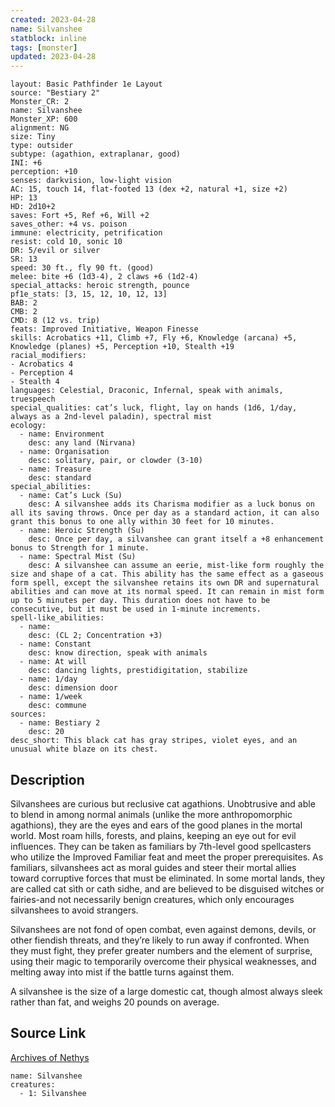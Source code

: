 ```yaml
---
created: 2023-04-28
name: Silvanshee
statblock: inline
tags: [monster]
updated: 2023-04-28
---
```

```statblock
layout: Basic Pathfinder 1e Layout
source: "Bestiary 2"
Monster_CR: 2
name: Silvanshee
Monster_XP: 600
alignment: NG
size: Tiny
type: outsider
subtype: (agathion, extraplanar, good)
INI: +6
perception: +10
senses: darkvision, low-light vision
AC: 15, touch 14, flat-footed 13 (dex +2, natural +1, size +2)
HP: 13
HD: 2d10+2
saves: Fort +5, Ref +6, Will +2
saves_other: +4 vs. poison
immune: electricity, petrification
resist: cold 10, sonic 10
DR: 5/evil or silver
SR: 13
speed: 30 ft., fly 90 ft. (good)
melee: bite +6 (1d3-4), 2 claws +6 (1d2-4)
special_attacks: heroic strength, pounce
pf1e_stats: [3, 15, 12, 10, 12, 13]
BAB: 2
CMB: 2
CMD: 8 (12 vs. trip)
feats: Improved Initiative, Weapon Finesse
skills: Acrobatics +11, Climb +7, Fly +6, Knowledge (arcana) +5, Knowledge (planes) +5, Perception +10, Stealth +19
racial_modifiers:
- Acrobatics 4
- Perception 4
- Stealth 4
languages: Celestial, Draconic, Infernal, speak with animals, truespeech
special_qualities: cat’s luck, flight, lay on hands (1d6, 1/day, always as a 2nd-level paladin), spectral mist
ecology:
  - name: Environment
    desc: any land (Nirvana)
  - name: Organisation
    desc: solitary, pair, or clowder (3-10)
  - name: Treasure
    desc: standard
special_abilities:
  - name: Cat’s Luck (Su)
    desc: A silvanshee adds its Charisma modifier as a luck bonus on all its saving throws. Once per day as a standard action, it can also grant this bonus to one ally within 30 feet for 10 minutes.
  - name: Heroic Strength (Su)
    desc: Once per day, a silvanshee can grant itself a +8 enhancement bonus to Strength for 1 minute.
  - name: Spectral Mist (Su)
    desc: A silvanshee can assume an eerie, mist-like form roughly the size and shape of a cat. This ability has the same effect as a gaseous form spell, except the silvanshee retains its own DR and supernatural abilities and can move at its normal speed. It can remain in mist form up to 5 minutes per day. This duration does not have to be consecutive, but it must be used in 1-minute increments.
spell-like_abilities:
  - name:
    desc: (CL 2; Concentration +3)
  - name: Constant
    desc: know direction, speak with animals
  - name: At will
    desc: dancing lights, prestidigitation, stabilize
  - name: 1/day
    desc: dimension door
  - name: 1/week
    desc: commune
sources:
  - name: Bestiary 2
    desc: 20
desc_short: This black cat has gray stripes, violet eyes, and an unusual white blaze on its chest. 
```
## Description
Silvanshees are curious but reclusive cat agathions. Unobtrusive and able to blend in among normal animals (unlike the more anthropomorphic agathions), they are the eyes and ears of the good planes in the mortal world. Most roam hills, forests, and plains, keeping an eye out for evil influences. They can be taken as familiars by 7th-level good spellcasters who utilize the Improved Familiar feat and meet the proper prerequisites. As familiars, silvanshees act as moral guides and steer their mortal allies toward corruptive forces that must be eliminated. In some mortal lands, they are called cat sìth or cath sidhe, and are believed to be disguised witches or fairies-and not necessarily benign creatures, which only encourages silvanshees to avoid strangers. 

Silvanshees are not fond of open combat, even against demons, devils, or other fiendish threats, and they’re likely to run away if confronted. When they must fight, they prefer greater numbers and the element of surprise, using their magic to temporarily overcome their physical weaknesses, and melting away into mist if the battle turns against them. 

A silvanshee is the size of a large domestic cat, though almost always sleek rather than fat, and weighs 20 pounds on average.
## Source Link
[Archives of Nethys](https://aonprd.com/MonsterDisplay.aspx?ItemName=Silvanshee)
```encounter-table
name: Silvanshee
creatures:
  - 1: Silvanshee
```
